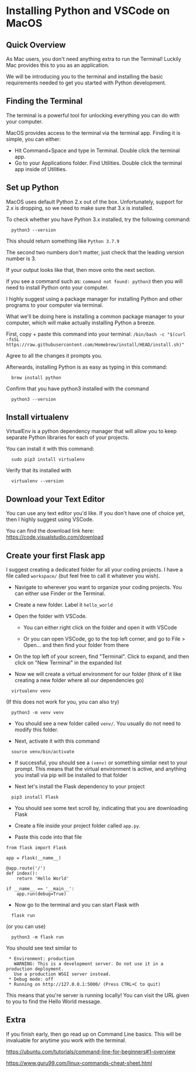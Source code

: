 # Installing Python and VSCode on MacOS

## Quick Overview
As Mac users, you don't need anything extra to run the Terminal! Luckily Mac provides this to you as an application.

We will be introducing you to the terminal and installing the basic requirements needed to get you started with Python development.

## Finding the Terminal

The terminal is a powerful tool for unlocking everything you can do with your computer. 

MacOS provides access to the terminal via the terminal app. Finding it is simple, you can either:
* Hit Command+Space and type in Terminal. Double click the terminal app.
* Go to your Applications folder. Find Utilities. Double click the terminal app inside of Utilities.

## Set up Python

MacOS uses default Python 2.x out of the box. Unfortunately, support for 2.x is dropping, so we need to make sure that 3.x is installed.

To check whether you have Python 3.x installed, try the following command:
```
  python3 --version
```

This should return something like `Python 3.7.9`

The second two numbers don't matter, just check that the leading version number is 3.

If your output looks like that, then move onto the next section.

If you see a command such as: `command not found: python3`
then you will need to install Python onto your computer.

I highly suggest using a package manager for installing Python and other programs to your computer via terminal. 

What we'll be doing here is installing a common package manager to your computer, which will make actually installing Python a breeze.

First, copy + paste this command into your terminal:
`/bin/bash -c "$(curl -fsSL https://raw.githubusercontent.com/Homebrew/install/HEAD/install.sh)"`

Agree to all the changes it prompts you.

Afterwards, installing Python is as easy as typing in this command:
```
  brew install python
```

Confirm that you have python3 installed with the command
```
  python3 --version
```

## Install virtualenv

VirtualEnv is a python dependency manager that will allow you to keep separate Python libraries for each of your projects.

You can install it with this command:

```
  sudo pip3 install virtualenv
```

Verify that its installed with

```
  virtualenv --version
```


## Download your Text Editor

You can use any text editor you'd like. If you don't have one of choice yet, then I highly suggest using VSCode.

You can find the download link here: https://code.visualstudio.com/download


## Create your first Flask app

I suggest creating a dedicated folder for all your coding projects. I have a file called `workspace/` (but feel free to call it whatever you wish).

* Navigate to wherever you want to organize your coding projects. You can either use Finder or the Terminal.

* Create a new folder. Label it `hello_world`

* Open the folder with VSCode.

  * You can either right click on the folder and open it with VSCode

  * Or you can open VSCode, go to the top left corner, and go to File > Open... and then find your folder from there

* On the top left of your screen, find "Terminal". Click to expand, and then click on "New Terminal" in the expanded list

* Now we will create a virtual environment for our folder (think of it like creating a new folder where all our dependencies go)
```
  virtualenv venv
```
(If this does not work for you, you can also try)
```
  python3 -m venv venv
```

* You should see a new folder called `venv/`. You usually do not need to modify this folder.

* Next, activate it with this command
```
  source venv/bin/activate
```

* If successful, you should see a `(venv)` or something similar next to your prompt. This means that the virtual environment is active, and anything you install via pip will be installed to that folder

* Next let's install the Flask dependency to your project
```
  pip3 install Flask
```

* You should see some text scroll by, indicating that you are downloading Flask

* Create a file inside your project folder called `app.py`.

* Paste this code into that file
```
from flask import Flask

app = Flask(__name__)

@app.route('/')
def index():
	return 'Hello World'

if __name__ == '__main__':
	app.run(debug=True)
```

* Now go to the terminal and you can start Flask with
```
  flask run
```
(or you can use)
```
  python3 -m flask run
```

You should see text similar to
```
 * Environment: production
   WARNING: This is a development server. Do not use it in a production deployment.
   Use a production WSGI server instead.
 * Debug mode: off
 * Running on http://127.0.0.1:5000/ (Press CTRL+C to quit)
```

This means that you're server is running locally! You can visit the URL given to you to find the Hello World message.

## Extra

If you finish early, then go read up on Command Line basics. This will be invaluable for anytime you work with the terminal.

https://ubuntu.com/tutorials/command-line-for-beginners#1-overview

https://www.guru99.com/linux-commands-cheat-sheet.html